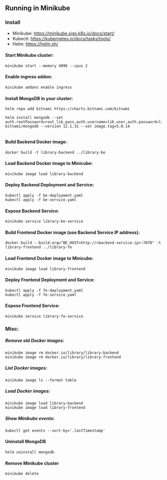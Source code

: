 ## Running in Minikube

### Install 
- Minikube: https://minikube.sigs.k8s.io/docs/start/
- Kubectl: https://kubernetes.io/docs/tasks/tools/
- Helm: https://helm.sh/

#### Start Minikube cluster:
```
minikube start --memory 4096 --cpus 2
```

#### Enable ingress addon:
```
minikube addons enable ingress
```

#### Install MongoDB in your cluster:
```
helm repo add bitnami https://charts.bitnami.com/bitnami

helm install mongodb --set auth.rootPassword=root_lib_pass,auth.username=lib_user,auth.password=lib_pass,auth.database=admin bitnami/mongodb --version 12.1.31 --set image.tag=5.0.14


```

#### Build Backend Docker image:
```
docker build -t library-backend ../library-be
```

#### Load Backend Docker image to Minicube:
```
minikube image load library-backend
```

#### Deploy Backend Deployment and Service:
```
kubectl apply -f be-deployment.yaml
kubectl apply -f be-service.yaml
```

#### Expose Backend Service:
```
minikube service library-be-service
```

#### Build Frontend Docker image (use Backend Service IP address):
```
docker build --build-arg="BE_HOST=http://<backend-service-ip>:7070" -t library-frontend ../library-fe 
```

#### Load Frontend Docker image to Minicube:
```
minikube image load library-frontend
```

#### Deploy Frontend Deployment and Service:
```
kubectl apply -f fe-deployment.yaml
kubectl apply -f fe-service.yaml
```

#### Expose Frontend Service:
```
minikube service library-fe-service
```

### Misc:


##### Remove old Docker images:
```
minikube image rm docker.io/library/library-backend
minikube image rm docker.io/library/library-frontend
```

##### List Docker images:
```
minikube image ls --format table
```

##### Load Docker images:
```
minikube image load library-backend
minikube image load library-frontend
```

##### Show Minikube events:
```
kubectl get events --sort-by='.lastTimestamp'
```

#### Uninstall MongoDB
```
helm uninstall mongodb
```

#### Remove Minikube cluster
```
minikube delete
```